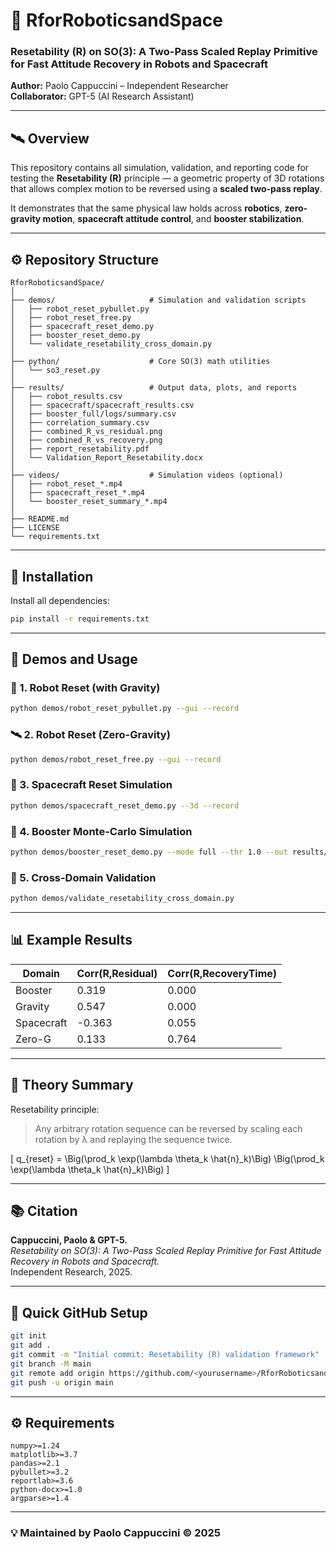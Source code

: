 # 🧭 RforRoboticsandSpace

### Resetability (R) on SO(3): A Two-Pass Scaled Replay Primitive for Fast Attitude Recovery in Robots and Spacecraft  
**Author:** Paolo Cappuccini – Independent Researcher  
**Collaborator:** GPT-5 (AI Research Assistant)

---

## 🛰️ Overview

This repository contains all simulation, validation, and reporting code for testing the **Resetability (R)** principle — a geometric property of 3D rotations that allows complex motion to be reversed using a **scaled two-pass replay**.

It demonstrates that the same physical law holds across **robotics**, **zero-gravity motion**, **spacecraft attitude control**, and **booster stabilization**.

---

## ⚙️ Repository Structure

```
RforRoboticsandSpace/
│
├── demos/                     # Simulation and validation scripts
│   ├── robot_reset_pybullet.py
│   ├── robot_reset_free.py
│   ├── spacecraft_reset_demo.py
│   ├── booster_reset_demo.py
│   └── validate_resetability_cross_domain.py
│
├── python/                    # Core SO(3) math utilities
│   └── so3_reset.py
│
├── results/                   # Output data, plots, and reports
│   ├── robot_results.csv
│   ├── spacecraft/spacecraft_results.csv
│   ├── booster_full/logs/summary.csv
│   ├── correlation_summary.csv
│   ├── combined_R_vs_residual.png
│   ├── combined_R_vs_recovery.png
│   ├── report_resetability.pdf
│   └── Validation_Report_Resetability.docx
│
├── videos/                    # Simulation videos (optional)
│   ├── robot_reset_*.mp4
│   ├── spacecraft_reset_*.mp4
│   └── booster_reset_summary_*.mp4
│
├── README.md
├── LICENSE
└── requirements.txt
```

---

## 🔧 Installation

Install all dependencies:
```bash
pip install -r requirements.txt
```

---

## 🧪 Demos and Usage

### 🤖 1. Robot Reset (with Gravity)
```bash
python demos/robot_reset_pybullet.py --gui --record
```

### 🛰️ 2. Robot Reset (Zero-Gravity)
```bash
python demos/robot_reset_free.py --gui --record
```

### 🚀 3. Spacecraft Reset Simulation
```bash
python demos/spacecraft_reset_demo.py --3d --record
```

### 🧯 4. Booster Monte-Carlo Simulation
```bash
python demos/booster_reset_demo.py --mode full --thr 1.0 --out results/booster_full
```

### 🧮 5. Cross-Domain Validation
```bash
python demos/validate_resetability_cross_domain.py
```

---

## 📊 Example Results

| Domain | Corr(R,Residual) | Corr(R,RecoveryTime) |
|---------|------------------|----------------------|
| Booster | 0.319 | 0.000 |
| Gravity | 0.547 | 0.000 |
| Spacecraft | -0.363 | 0.055 |
| Zero-G | 0.133 | 0.764 |

---

## 📘 Theory Summary

Resetability principle:
> Any arbitrary rotation sequence can be reversed by scaling each rotation by λ and replaying the sequence twice.

\[
q_{reset} =
\Big(\prod_k \exp(\lambda \theta_k \hat{n}_k)\Big)
\Big(\prod_k \exp(\lambda \theta_k \hat{n}_k)\Big)
\]

---

## 📚 Citation

**Cappuccini, Paolo & GPT-5.**  
*Resetability on SO(3): A Two-Pass Scaled Replay Primitive for Fast Attitude Recovery in Robots and Spacecraft.*  
Independent Research, 2025.

---

## 🧩 Quick GitHub Setup

```bash
git init
git add .
git commit -m "Initial commit: Resetability (R) validation framework"
git branch -M main
git remote add origin https://github.com/<yourusername>/RforRoboticsandSpace.git
git push -u origin main
```

---

## ⚙️ Requirements

```
numpy>=1.24
matplotlib>=3.7
pandas>=2.1
pybullet>=3.2
reportlab>=3.6
python-docx>=1.0
argparse>=1.4
```

---

### 💡 Maintained by Paolo Cappuccini © 2025
